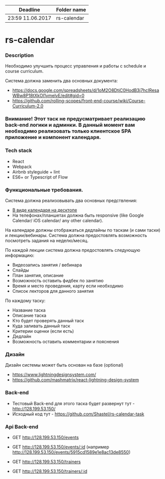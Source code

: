 | Deadline  | Folder name |
|-----------|-------------|
| 23:59 11.06.2017 | rs-calendar |

# rs-calendar

### Description 
Необходимо улучшить процесс управления и работы с schedule и course curriculum. 

Система должна заменить два основных документа:
* https://docs.google.com/spreadsheets/d/1oM2O8DtjC0HodB3j7hcIResaWBw8P18tXkOl1ymelvE/edit#gid=0
* https://github.com/rolling-scopes/front-end-course/wiki/Course-Curriculum-2.0

### Внимание! Этот таск не предусматривает реализацию back-end логики и админки. В данный момент вам необходимо реализовать только клиентское SPA приложение и компонент календаря. 

### Tech stack
 * React
 * Webpack
 * Airbnb styleguide + lint
 * ES6+ or Typescript of Flow

### Функциональные требования. 

Система должна реализовывать два основных предствления:
  * [В виде календаря на десктопе](http://intljusticemission.github.io/react-big-calendar/examples/index.html)
  * На телефонах/планшетах должна быть responsive (like Google Calendar/ iOS calendar/ any other calendar).

На календаре должны отображаться дедлайны по таскам (и сами таски) и лекции/вебинары.
Система должна предостовлять возможность посмотреть задания на неделю/месяц.

По каждой лекции система должна предостовлять следующую информацию:
  * Видеозапись занятия / вебинара
  * Слайды
  * План занятия, описание
  * Возможность оставить фидбек по занятию
  * Время и место проведения, карту если необходимо
  * Список лекторов для данного занятия

По каждому таску:
 * Название таска
 * Описание таска
 * Кто будет проверять данный таск
 * Куда заливать данный таск
 * Критерии оценки (если есть)
 * Дедлайн
 * Возможность оставить комментарии и пояснения 
 
 ### Дизайн
 Дизайн системы может быть основан на базе  (optional)
  * https://www.lightningdesignsystem.com/
  * https://github.com/mashmatrix/react-lightning-design-system
  
  ### Back-end
  * Тестовый Back-end для этого таска будет развернут тут - http://128.199.53.150/
  * Исходный код тут - https://github.com/Shastel/rs-calendar-task
  
  ### Api Back-end
  
  * GET http://128.199.53.150/events
  * GET http://128.199.53.150/events/:id (например http://128.199.53.150/events/5915cd1589e1e8ac13de8550)
  
  * GET http://128.199.53.150/trainers
  * GET http://128.199.53.150/trainers/:id 
